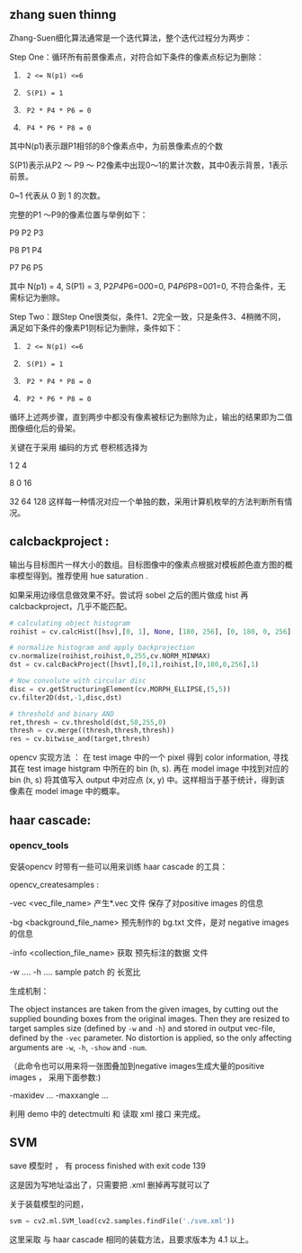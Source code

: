 ## zhang suen thinng

Zhang-Suen细化算法通常是一个迭代算法，整个迭代过程分为两步：

Step One：循环所有前景像素点，对符合如下条件的像素点标记为删除：

1.      2 <= N(p1) <=6

2.      S(P1) = 1

3.      P2 * P4 * P6 = 0

4.      P4 * P6 * P8 = 0

其中N(p1)表示跟P1相邻的8个像素点中，为前景像素点的个数

S(P1)表示从P2 ～ P9 ～ P2像素中出现0～1的累计次数，其中0表示背景，1表示前景。

0~1 代表从 0 到 1 的次数。

完整的P1 ～P9的像素位置与举例如下：

P9    P2    P3

P8    P1     P4

P7     P6    P5


其中 N(p1) = 4, S(P1) = 3, P2*P4*P6=0*0*0=0, P4*P6*P8=0*0*1=0, 不符合条件，无需标记为删除。

Step Two：跟Step One很类似，条件1、2完全一致，只是条件3、4稍微不同，满足如下条件的像素P1则标记为删除，条件如下：

1.      2 <= N(p1) <=6

2.      S(P1) = 1

3.      P2 * P4 * P8 = 0

4.      P2 * P6 * P8 = 0

循环上述两步骤，直到两步中都没有像素被标记为删除为止，输出的结果即为二值图像细化后的骨架。

关键在于采用 编码的方式 卷积核选择为 

1   2    4

8   0    16 

32  64  128    这样每一种情况对应一个单独的数，采用计算机枚举的方法判断所有情况。

## calcbackproject :

输出与目标图片一样大小的数组。目标图像中的像素点根据对模板颜色直方图的概率模型得到。推荐使用 hue saturation .

如果采用边缘信息做效果不好。尝试将 sobel 之后的图片做成 hist 再 calcbackproject，几乎不能匹配。

```python
# calculating object histogram
roihist = cv.calcHist([hsv],[0, 1], None, [180, 256], [0, 180, 0, 256] )

# normalize histogram and apply backprojection
cv.normalize(roihist,roihist,0,255,cv.NORM_MINMAX)
dst = cv.calcBackProject([hsvt],[0,1],roihist,[0,180,0,256],1)

# Now convolute with circular disc
disc = cv.getStructuringElement(cv.MORPH_ELLIPSE,(5,5))
cv.filter2D(dst,-1,disc,dst)

# threshold and binary AND
ret,thresh = cv.threshold(dst,50,255,0)
thresh = cv.merge((thresh,thresh,thresh))
res = cv.bitwise_and(target,thresh)
```

opencv 实现方法 ： 在 test image 中的一个 pixel 得到 color information, 寻找其在 test image histgram 中所在的 bin (h, s). 再在 model image 中找到对应的 bin (h, s) 将其值写入 output 中对应点 (x, y) 中。这样相当于基于统计，得到该像素在 model image 中的概率。

## haar cascade:

### opencv_tools

安装opencv 时带有一些可以用来训练 haar cascade 的工具：

opencv_createsamples : 

-vec  <vec_file_name>   产生*.vec 文件 保存了对positive images 的信息

-bg  <background_file_name>  预先制作的 bg.txt 文件，是对 negative images 的信息

-info <collection_file_name>  获取 预先标注的数据 文件

-w  .... -h .... sample patch 的 长宽比

生成机制：

The object instances are taken from the given images, by cutting out the supplied bounding boxes from the original images. Then they are resized to target samples size (defined by `-w` and `-h`) and stored in output vec-file, defined by the `-vec` parameter. No distortion is applied, so the only affecting arguments are `-w`, `-h`, `-show` and `-num`.

（此命令也可以用来将一张图叠加到negative images生成大量的positive images ， 采用下面参数:)

-maxidev  ...   -maxxangle  ... 

利用 demo 中的 detectmulti 和 读取 xml 接口 来完成。

## SVM

save 模型时 ， 有 process finished with exit code 139 

这是因为写地址溢出了，只需要把 .xml 删掉再写就可以了

关于装载模型的问题， 

```python
svm = cv2.ml.SVM_load(cv2.samples.findFile('./svm.xml'))
```

这里采取 与 haar cascade 相同的装载方法，且要求版本为 4.1 以上。







